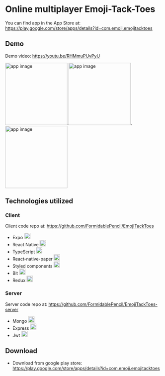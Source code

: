 # Online multiplayer Emoji-Tack-Toes

You can find app in the App Store at: https://play.google.com/store/apps/details?id=com.emoji.emojitacktoes

## Demo

Demo video: https://youtu.be/RHMmuPUvPyU

<img src="https://i.ibb.co/k0KpMYM/emojitacktoes.jpg" width="200" title="app image">.<img src="https://i.ibb.co/X871FxR/emoji-Tack-Toes.jpg" width="200" title="app image">.<img src="https://i.ibb.co/JFXRK8Q/emojitacktoes4.jpg" width="200" title="app image">

## Technologies utilized

### Client

Client code repo at: https://github.com/FormidablePencil/EmojITackToes

- Expo <img src="https://i.ibb.co/M73yQZt/expoLogo.png" width="20" title="">
- React Native <img src="https://i.ibb.co/nb965ST/react-Logo.png" width="20" title="">
- TypeScript <img src="https://i.ibb.co/RBfMh8f/typescript.png" width="20" title="">
- React-native-paper <img src="https://i.ibb.co/dBvnQ2q/paper.png" width="20" title="">
- Styled components <img src="https://i.ibb.co/GdtGT3Y/styled-Components.png" width="20" title="">
- Bit <img src="https://i.ibb.co/gZX3hH4/bit.png" width="20" title="">
- Redux <img src="https://i.ibb.co/dbQkwZM/redux.png" width="20" title="">

### Server

Server code repo at: https://github.com/FormidablePencil/EmojiTackToes-server

- Mongo <img src="https://i.ibb.co/mqJXvJq/mongodb.png" width="20" title="">
- Express <img src="https://i.ibb.co/CJfJN1D/express-Logo.png" width="20" title="">
- Jwt <img src="https://i.ibb.co/Z2RKDKJ/jwt.png" width="20" title="">

## Download

- Download from google play store: https://play.google.com/store/apps/details?id=com.emoji.emojitacktoes
